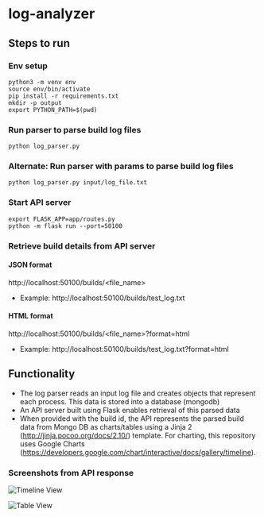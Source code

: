 # log-analyzer

## Steps to run
### Env setup
```
python3 -m venv env
source env/bin/activate
pip install -r requirements.txt 
mkdir -p output
export PYTHON_PATH=$(pwd)
```
### Run parser to parse build log files
```
python log_parser.py
```
### Alternate: Run parser with params to parse build log files
```
python log_parser.py input/log_file.txt
```
### Start API server
```
export FLASK_APP=app/routes.py
python -m flask run --port=50100
```
### Retrieve build details from API server
#### JSON format
http://localhost:50100/builds/<file_name>

- Example: http://localhost:50100/builds/test_log.txt
#### HTML format
http://localhost:50100/builds/<file_name>?format=html

- Example: http://localhost:50100/builds/test_log.txt?format=html

## Functionality

- The log parser reads an input log file and creates objects that represent each process. This data is stored into a database (mongodb)
- An API server built using Flask enables retrieval of this parsed data 
- When provided with the build id, the API represents the parsed build data from Mongo DB as charts/tables using a Jinja 2 (http://jinja.pocoo.org/docs/2.10/) template. For charting, this repository uses Google Charts (https://developers.google.com/chart/interactive/docs/gallery/timeline).

### Screenshots from API response

![Timeline View](https://user-images.githubusercontent.com/28618260/50991193-ef298080-14c8-11e9-8d12-6c0673976e66.png "Timeline View")

![Table View](https://user-images.githubusercontent.com/28618260/50991196-f0f34400-14c8-11e9-8f34-7cc13fde4989.png "Table View")
